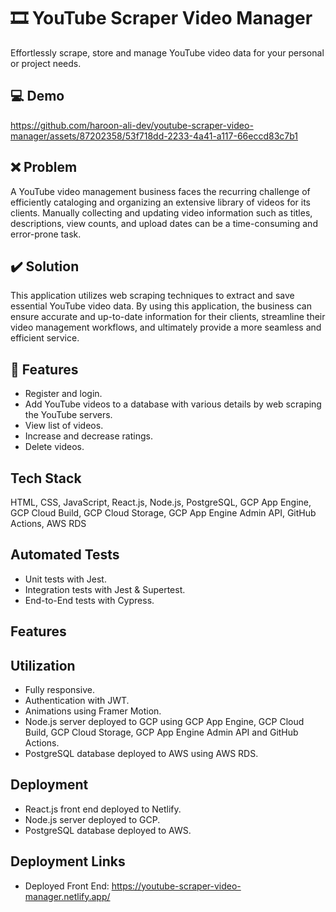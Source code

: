 # :film_strip: YouTube Scraper Video Manager
Effortlessly scrape, store and manage YouTube video data for your personal or project needs.

## :computer: Demo
https://github.com/haroon-ali-dev/youtube-scraper-video-manager/assets/87202358/53f718dd-2233-4a41-a117-66eccd83c7b1

## :x: Problem
A YouTube video management business faces the recurring challenge of efficiently cataloging and organizing an extensive library of videos for its clients. Manually collecting and updating video information such as titles, descriptions, view counts, and upload dates can be a time-consuming and error-prone task.

## :heavy_check_mark: Solution
This application utilizes web scraping techniques to extract and save essential YouTube video data. By using this application, the business can ensure accurate and up-to-date information for their clients, streamline their video management workflows, and ultimately provide a more seamless and efficient service.

## :page_facing_up: Features
- Register and login.
- Add YouTube videos to a database with various details by web scraping the YouTube servers.
- View list of videos.
- Increase and decrease ratings.
- Delete videos.

## Tech Stack
HTML, CSS, JavaScript, React.js, Node.js, PostgreSQL, GCP App Engine, GCP Cloud Build, GCP Cloud Storage, GCP App Engine Admin API, GitHub Actions, AWS RDS

## Automated Tests
- Unit tests with Jest.
- Integration tests with Jest & Supertest.
- End-to-End tests with Cypress.

## Features


## Utilization
- Fully responsive.
- Authentication with JWT.
- Animations using Framer Motion.
- Node.js server deployed to GCP using GCP App Engine, GCP Cloud Build, GCP Cloud Storage, GCP App Engine Admin API and GitHub Actions.
- PostgreSQL database deployed to AWS using AWS RDS.

## Deployment
- React.js front end deployed to Netlify.
- Node.js server deployed to GCP.
- PostgreSQL database deployed to AWS.

## Deployment Links
- Deployed Front End: https://youtube-scraper-video-manager.netlify.app/
